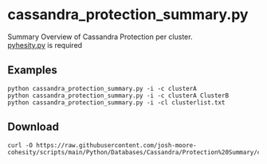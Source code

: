 # **cassandra_protection_summary.py**

   Summary Overview of Cassandra Protection per cluster.<br />
   [pyhesity.py](https://github.com/bseltz-cohesity/scripts/tree/master/python/pyhesity) is required 
   
   
## **Examples**

    python cassandra_protection_summary.py -i -c clusterA
    python cassandra_protection_summary.py -i -c clusterA ClusterB
    python cassandra_protection_summary.py -i -cl clusterlist.txt

    
## **Download**
    curl -O https://raw.githubusercontent.com/josh-moore-cohesity/scripts/main/Python/Databases/Cassandra/Protection%20Summary/cassandra_protection_summary.py


